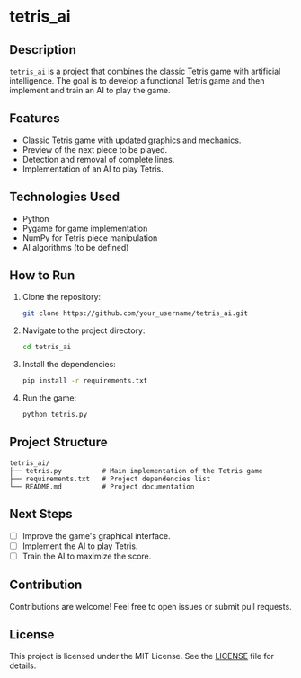 # tetris_ai

## Description

`tetris_ai` is a project that combines the classic Tetris game with artificial intelligence. The goal is to develop a functional Tetris game and then implement and train an AI to play the game.

## Features

- Classic Tetris game with updated graphics and mechanics.
- Preview of the next piece to be played.
- Detection and removal of complete lines.
- Implementation of an AI to play Tetris.

## Technologies Used

- Python
- Pygame for game implementation
- NumPy for Tetris piece manipulation
- AI algorithms (to be defined)

## How to Run

1. Clone the repository:
    ```bash
    git clone https://github.com/your_username/tetris_ai.git
    ```

2. Navigate to the project directory:
    ```bash
    cd tetris_ai
    ```

3. Install the dependencies:
    ```bash
    pip install -r requirements.txt
    ```

4. Run the game:
    ```bash
    python tetris.py
    ```

## Project Structure


```
tetris_ai/
├── tetris.py          # Main implementation of the Tetris game
├── requirements.txt   # Project dependencies list
└── README.md          # Project documentation
```



## Next Steps

- [ ] Improve the game's graphical interface.
- [ ] Implement the AI to play Tetris.
- [ ] Train the AI to maximize the score.

## Contribution

Contributions are welcome! Feel free to open issues or submit pull requests.

## License

This project is licensed under the MIT License. See the [LICENSE](LICENSE) file for details.
